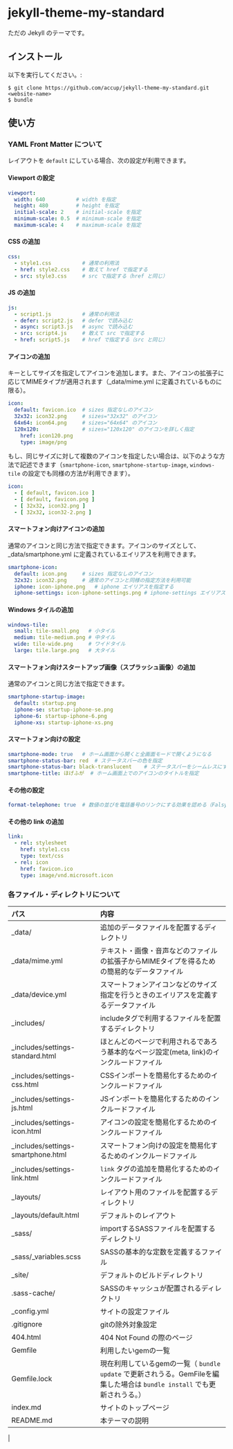 # jekyll-theme-my-standard
ただの Jekyll のテーマです。

## インストール
以下を実行してください。:

    $ git clone https://github.com/accup/jekyll-theme-my-standard.git <website-name>
    $ bundle


## 使い方
### YAML Front Matter について
レイアウトを `default` にしている場合、次の設定が利用できます。

#### Viewport の設定
```yaml
viewport:
  width: 640          # width を指定
  height: 480         # height を指定
  initial-scale: 2    # initial-scale を指定
  minimum-scale: 0.5  # minimum-scale を指定
  maximum-scale: 4    # maximum-scale を指定
```

#### CSS の追加
```yaml
css:
  - style1.css          # 通常の利用法
  - href: style2.css    # 敢えて href で指定する
  - src: style3.css     # src で指定する（href と同じ）
```

#### JS の追加
```yaml
js:
  - script1.js          # 通常の利用法
  - defer: script2.js   # defer で読み込む
  - async: script3.js   # async で読み込む
  - src: script4.js     # 敢えて src で指定する
  - href: script5.js    # href で指定する（src と同じ）
```

#### アイコンの追加
キーとしてサイズを指定してアイコンを追加します。また、アイコンの拡張子に応じてMIMEタイプが適用されます（_data/mime.yml に定義されているものに限る）。
```yaml
icon:
  default: favicon.ico  # sizes 指定なしのアイコン
  32x32: icon32.png     # sizes="32x32" のアイコン
  64x64: icon64.png     # sizes="64x64" のアイコン
  120x120:              # sizes="120x120" のアイコンを詳しく指定
    href: icon120.png
    type: image/png
```

もし、同じサイズに対して複数のアイコンを指定したい場合は、以下のような方法で記述できます（`smartphone-icon`, `smartphone-startup-image`, `windows-tile` の設定でも同様の方法が利用できます）。
```yaml
icon:
  - [ default, favicon.ico ]
  - [ default, favicon.png ]
  - [ 32x32, icon32.png ]
  - [ 32x32, icon32-2.png ]
```

#### スマートフォン向けアイコンの追加
通常のアイコンと同じ方法で指定できます。アイコンのサイズとして、_data/smartphone.yml に定義されているエイリアスを利用できます。
```yaml
smartphone-icon:
  default: icon.png     # sizes 指定なしのアイコン
  32x32: icon32.png     # 通常のアイコンと同様の指定方法を利用可能
  iphone: icon-iphone.png   # iphone エイリアスを指定する
  iphone-settings: icon-iphone-settings.png # iphone-settings エイリアス
```

#### Windows タイルの追加
```yaml
windows-tile:
  small: tile-small.png   # 小タイル
  medium: tile-medium.png # 中タイル
  wide: tile-wide.png     # ワイドタイル
  large: tile.large.png   # 大タイル
```

#### スマートフォン向けスタートアップ画像（スプラッシュ画像）の追加
通常のアイコンと同じ方法で指定できます。
```yaml
smartphone-startup-image:
  default: startup.png
  iphone-se: startup-iphone-se.png
  iphone-6: startup-iphone-6.png
  iphone-xs: startup-iphone-xs.png
```

#### スマートフォン向けの設定
```yaml
smartphone-mode: true   # ホーム画面から開くと全画面モードで開くようになる
smartphone-status-bar: red  # ステータスバーの色を指定
smartphone-status-bar: black-translucent    # ステータスバーをシームレスにする
smartphone-title: ほげふが  # ホーム画面上でのアイコンのタイトルを指定
```

#### その他の設定
```yaml
format-telephone: true  # 数値の並びを電話番号のリンクにする効果を認める（Falsyな値を指定すると無効にする。デフォルトで無効化される。）
```

#### その他の link の追加
```yaml
link:
  - rel: stylesheet
    href: style1.css
    type: text/css
  - rel: icon
    href: favicon.ico
    type: image/vnd.microsoft.icon
```


### 各ファイル・ディレクトリについて

|パス|内容|
|:--|:--|
|_data/         |追加のデータファイルを配置するディレクトリ
|_data/mime.yml |テキスト・画像・音声などのファイルの拡張子からMIMEタイプを得るための簡易的なデータファイル
|_data/device.yml|スマートフォンアイコンなどのサイズ指定を行うときのエイリアスを定義するデータファイル
|_includes/     |includeタグで利用するファイルを配置するディレクトリ
|_includes/settings-standard.html|ほとんどのページで利用されるであろう基本的なページ設定(meta, link)のインクルードファイル
|_includes/settings-css.html|CSSインポートを簡易化するためのインクルードファイル
|_includes/settings-js.html|JSインポートを簡易化するためのインクルードファイル
|_includes/settings-icon.html|アイコンの設定を簡易化するためのインクルードファイル
|_includes/settings-smartphone.html|スマートフォン向けの設定を簡易化するためのインクルードファイル
|_includes/settings-link.html|`link` タグの追加を簡易化するためのインクルードファイル
|_layouts/      |レイアウト用のファイルを配置するディレクトリ
|_layouts/default.html|デフォルトのレイアウト
|_sass/         |importするSASSファイルを配置するディレクトリ
|_sass/_variables.scss|SASSの基本的な定数を定義するファイル
|_site/         |デフォルトのビルドディレクトリ
|.sass-cache/   |SASSのキャッシュが配置されるディレクトリ
|_config.yml    |サイトの設定ファイル
|.gitignore     |gitの除外対象設定
|404.html       |404 Not Found の際のページ
|Gemfile        |利用したいgemの一覧
|Gemfile.lock   |現在利用しているgemの一覧（ `bundle update` で更新されうる。GemFileを編集した場合は `bundle install` でも更新されうる。）
|index.md       |サイトのトップページ
|README.md      |本テーマの説明
|

